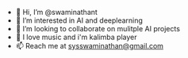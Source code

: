 - 👋 Hi, I’m @swaminathant
- 👀 I’m interested in AI and deeplearning
- 💞️ I’m looking to collaborate on mulitple AI projects
- 🎹 I love music and i'm kalimba player 
- 📫 Reach me at sysswaminathan@gmail.com

<!---
swaminathant/swaminathant is a ✨ special ✨ repository because its `README.md` (this file) appears on your GitHub profile.
You can click the Preview link to take a look at your changes.
--->
